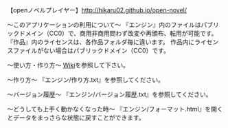 
【openノベルプレイヤー】http://hikaru02.github.io/open-novel/


～このアプリケーションの利用について～
	『エンジン』内のファイルはパブリックドメイン（CC0）で、商用非商用問わず改変や再頒布、転用が可能です。
	『作品』内のライセンスは、各作品フォルダ毎に違います。
	作品内にライセンスファイルがない場合はパブリックドメイン（CC0）です。
	


～使い方・作り方～
	[Wiki](https://github.com/open-novel/open-novel.github.io/wiki)を参照して下さい。



～作り方～
	『エンジン/作り方.txt』を参照してください。
	


～バージョン履歴～
	『エンジン/バージョン履歴.txt』を参照してください。



～どうしても上手く動かなくなった時～
	『エンジン/フォーマット.html』を開くとデータをまっさらな状態に戻すことができます。
